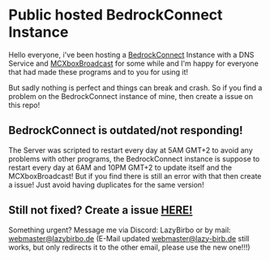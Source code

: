 # Public hosted BedrockConnect Instance
Hello everyone, i've been hosting a [BedrockConnect](https://github.com/Pugmatt/BedrockConnect) Instance with a DNS Service and [MCXboxBroadcast](https://github.com/rtm516/MCXboxBroadcast) for some while and I'm happy for everyone that had made these programs and to you for using it!

But sadly nothing is perfect and things can break and crash. So if you find a problem on the BedrockConnect instance of mine, then create a issue on this repo! 

## BedrockConnect is outdated/not responding!
The Server was scripted to restart every day at 5AM GMT+2 to avoid any problems with other programs, the BedrockConnect instance is suppose to restart every day at 6AM and 10PM GMT+2 to update itself and the MCXboxBroadcast! But if you find there is still an error with that then create a issue! Just avoid having duplicates for the same version!



## Still not fixed? Create a issue [HERE!](https://github.com/LazyBirb/LazyBirb/issues/new/choose)
Something urgent? Message me via Discord: LazyBirbo or by mail: webmaster@lazybirbo.de (E-Mail updated webmaster@lazy-birb.de still works, but only redirects it to the other email, please use the new one!!!)

